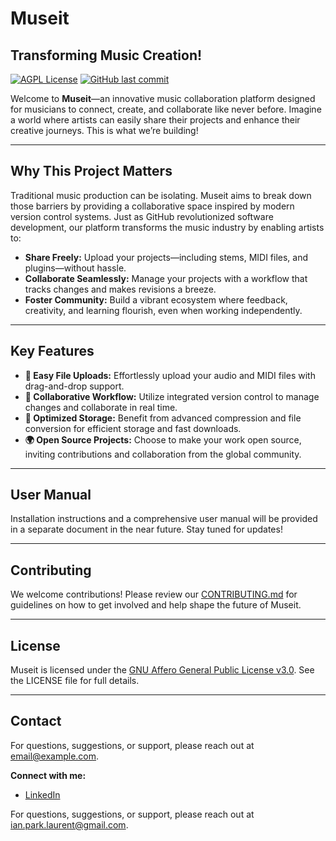 # Museit

## Transforming Music Creation!

[![AGPL License](https://img.shields.io/badge/license-AGPL-blue.svg)](https://github.com/Ianlaur/Museit/blob/main/LICENSE)  [![GitHub last commit](https://img.shields.io/github/last-commit/google/skia.svg?style=flat)](https://github.com/Ianlaur/Museit/tree/main)

Welcome to **Museit**—an innovative music collaboration platform designed for musicians to connect, create, and collaborate like never before. Imagine a world where artists can easily share their projects and enhance their creative journeys. This is what we’re building!

---

## Why This Project Matters

Traditional music production can be isolating. Museit aims to break down those barriers by providing a collaborative space inspired by modern version control systems. Just as GitHub revolutionized software development, our platform transforms the music industry by enabling artists to:

- **Share Freely:** Upload your projects—including stems, MIDI files, and plugins—without hassle.
- **Collaborate Seamlessly:** Manage your projects with a workflow that tracks changes and makes revisions a breeze.
- **Foster Community:** Build a vibrant ecosystem where feedback, creativity, and learning flourish, even when working independently.

---

## Key Features

- **🎵 Easy File Uploads:** Effortlessly upload your audio and MIDI files with drag-and-drop support.
- **🔄 Collaborative Workflow:** Utilize integrated version control to manage changes and collaborate in real time.
- **🚀 Optimized Storage:** Benefit from advanced compression and file conversion for efficient storage and fast downloads.
- **🌍 Open Source Projects:** Choose to make your work open source, inviting contributions and collaboration from the global community.

---

## User Manual

Installation instructions and a comprehensive user manual will be provided in a separate document in the near future. Stay tuned for updates!

---

## Contributing

We welcome contributions! Please review our [CONTRIBUTING.md](./CONTRIBUTING.md) for guidelines on how to get involved and help shape the future of Museit.

---

## License

Museit is licensed under the [GNU Affero General Public License v3.0](https://github.com/Ianlaur/Museit/blob/main/LICENSE). See the LICENSE file for full details.

---

## Contact

For questions, suggestions, or support, please reach out at <a href="mailto:email@example.com">email@example.com</a>.

**Connect with me:**

- <a href="https://www.linkedin.com/in/ian-h-laurent/" target="_blank">LinkedIn</a>
<!-- - <a href="https://ianlaurent.com" target="_blank">Personal Website</a> w.i.p.-->
  
For questions, suggestions, or support, please reach out at [ian.park.laurent@gmail.com](mailto:ian.park.laurent@gmail.com).
